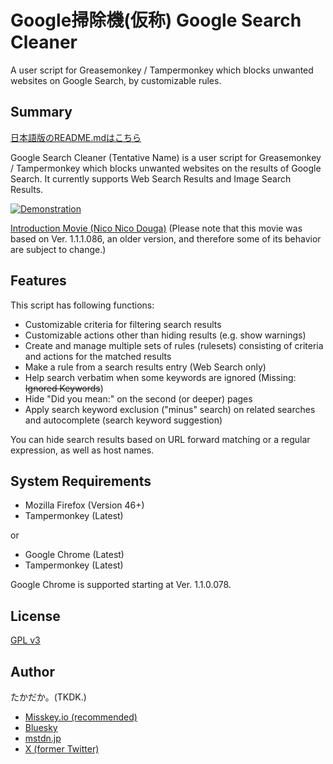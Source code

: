 Google掃除機(仮称) Google Search Cleaner
========================================

A user script for Greasemonkey / Tampermonkey which blocks unwanted websites on Google Search, by customizable rules.

## Summary

[日本語版のREADME.mdはこちら](README.md)

Google Search Cleaner (Tentative Name) is a user script for Greasemonkey / Tampermonkey which blocks unwanted websites on the results of Google Search. It currently supports Web Search Results and Image Search Results.

[![Demonstration](https://github.com/djtkdk-086969/google-search-cleaner/wiki/img/demo.thumb.png)](https://github.com/djtkdk-086969/google-search-cleaner/wiki/img/demo.png)

[Introduction Movie (Nico Nico Douga)](http://ext.nicovideo.jp/thumb_watch/sm29461061?thumb_mode=html)
(Please note that this movie was based on Ver. 1.1.1.086, an older version, and therefore some of its behavior are subject to change.)

## Features
This script has following functions:
* Customizable criteria for filtering search results
* Customizable actions other than hiding results (e.g. show warnings)
* Create and manage multiple sets of rules (rulesets) consisting of criteria and actions for the matched results
* Make a rule from a search results entry (Web Search only)
* Help search verbatim when some keywords are ignored (Missing: ~~Ignored Keywords~~)
* Hide "Did you mean:" on the second (or deeper) pages
* Apply search keyword exclusion ("minus" search) on related searches and autocomplete (search keyword suggestion)

You can hide search results based on URL forward matching or a regular expression, as well as host names.

## System Requirements
* Mozilla Firefox (Version 46+)
* Tampermonkey (Latest)

or

* Google Chrome (Latest)
* Tampermonkey (Latest)

Google Chrome is supported starting at Ver. 1.1.0.078.

## License
[GPL v3](http://www.gnu.org/copyleft/gpl.html)

## Author
たかだか。(TKDK.)
* [Misskey.io (recommended)](https://misskey.io/@tkdk_bemusic)
* [Bluesky](https://bsky.app/profile/tkdk-bemusic.bsky.social)
* [mstdn.jp](https://mstdn.jp/@djtkdk_086969)
* [X (former Twitter)](https://twitter.com/djtkdk_086969)